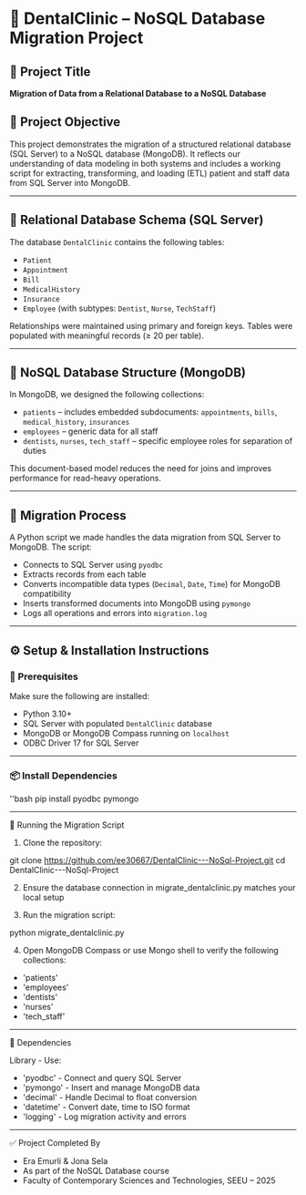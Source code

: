 # 🦷 DentalClinic – NoSQL Database Migration Project

## 📌 Project Title
**Migration of Data from a Relational Database to a NoSQL Database**

## 🎯 Project Objective
This project demonstrates the migration of a structured relational database (SQL Server) to a NoSQL database (MongoDB). 
It reflects our understanding of data modeling in both systems and includes a working script for extracting, transforming, 
and loading (ETL) patient and staff data from SQL Server into MongoDB.

---

## 📁 Relational Database Schema (SQL Server)
The database `DentalClinic` contains the following tables:

- `Patient`
- `Appointment`
- `Bill`
- `MedicalHistory`
- `Insurance`
- `Employee` (with subtypes: `Dentist`, `Nurse`, `TechStaff`)

Relationships were maintained using primary and foreign keys. Tables were populated with meaningful records (≥ 20 per table).

---

## 🚀 NoSQL Database Structure (MongoDB)

In MongoDB, we designed the following collections:

- `patients` – includes embedded subdocuments: `appointments`, `bills`, `medical_history`, `insurances`
- `employees` – generic data for all staff
- `dentists`, `nurses`, `tech_staff` – specific employee roles for separation of duties

This document-based model reduces the need for joins and improves performance for read-heavy operations.

---

## 🔄 Migration Process

A Python script we made handles the data migration from SQL Server to MongoDB. The script:

- Connects to SQL Server using `pyodbc`
- Extracts records from each table
- Converts incompatible data types (`Decimal`, `Date`, `Time`) for MongoDB compatibility
- Inserts transformed documents into MongoDB using `pymongo`
- Logs all operations and errors into `migration.log`

---

## ⚙️ Setup & Installation Instructions

### 🔧 Prerequisites
Make sure the following are installed:

- Python 3.10+
- SQL Server with populated `DentalClinic` database
- MongoDB or MongoDB Compass running on `localhost`
- ODBC Driver 17 for SQL Server

---

### 📦 Install Dependencies
''bash
pip install pyodbc pymongo

---

🚀 Running the Migration Script

1. Clone the repository:

git clone https://github.com/ee30667/DentalClinic---NoSql-Project.git
cd DentalClinic---NoSql-Project

2. Ensure the database connection in migrate_dentalclinic.py matches your local setup

3. Run the migration script:

python migrate_dentalclinic.py

4. Open MongoDB Compass or use Mongo shell to verify the following collections:

- 'patients'
- 'employees'
- 'dentists'
- 'nurses'
- 'tech_staff'

---

🧩 Dependencies

Library -	Use: 
- 'pyodbc' - Connect and query SQL Server
- 'pymongo'	- Insert and manage MongoDB data
- 'decimal' - Handle Decimal to float conversion
- 'datetime' - Convert date, time to ISO format
- 'logging'	- Log migration activity and errors

---

  ✅ Project Completed By
- Era Emurli & Jona Sela
- As part of the NoSQL Database course
- Faculty of Contemporary Sciences and Technologies, SEEU – 2025
